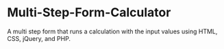 # Multi-Step-Form-Calculator
A multi step form that runs a calculation with the input values using HTML, CSS, jQuery, and PHP.
